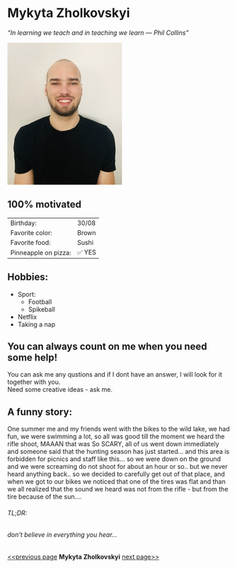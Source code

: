 # Mykyta Zholkovskyi
*“In learning we teach and in teaching we learn ― Phil Collins”*

![alt Picture of me](https://raw.githubusercontent.com/nikkizol/markdown-challenge/master/image.jpg)
## 100% motivated
|       |          |
| --------------- | ---------------- |
| Birthday: | 30/08  |
| Favorite color: | Brown  |
| Favorite food: | Sushi  |
| Pinneapple on pizza:|  ✅ YES |
## Hobbies:
* Sport:
  * Football
  * Spikeball
* Netflix 
* Taking a nap
## You can always count on me when you need some help!
 You can ask me any qustions and if I dont have an answer, I will look for it together with you. <br/> 
 Need some creative ideas - ask me.

 ## A funny story:
 One summer me and my friends went with the bikes to the wild lake, we had fun, we were swimming a lot, so all was good till the moment we heard the rifle shoot, MAAAN that was So SCARY, all of us went down immediately and someone said that the hunting season has just started… and this area is forbidden for picnics and staff like this… so we were down on the ground and we were screaming do not shoot for about an hour or so.. but we never heard anything back.. so we decided to carefully get out of that place, and when we got to our bikes we noticed that one of the tires was flat and than we all realized that the sound we heard was not from the rifle - but from the tire because of the sun…. 
 ###### TL;DR:
 ###### don't believe in everything you hear...
 
 
[<<previous page](https://github.com/Tessakam/markdown-challenge)  **Mykyta Zholkovskyi**  [next page>>](https://github.com/mcoulier/markdown-challenge)
